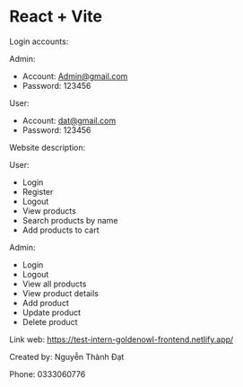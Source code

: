 # React + Vite

Login accounts:

Admin:
- Account: Admin@gmail.com
- Password: 123456

User:
- Account: dat@gmail.com
- Password: 123456

Website description:

User:
- Login
- Register
- Logout
- View products
- Search products by name
- Add products to cart

Admin:
- Login
- Logout
- View all products
- View product details
- Add product
- Update product
- Delete product

Link web: https://test-intern-goldenowl-frontend.netlify.app/

Created by: Nguyễn Thành Đạt

Phone: 0333060776
